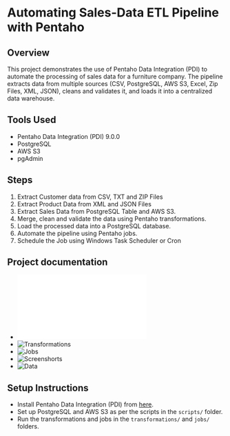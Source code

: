 # Automating Sales-Data ETL Pipeline with Pentaho

## Overview
This project demonstrates the use of Pentaho Data Integration (PDI) to automate the processing of sales data for a furniture company. The pipeline extracts data from multiple sources (CSV, PostgreSQL, AWS S3, Excel, Zip Files, XML, JSON), cleans and validates it, and loads it into a centralized data warehouse.

## Tools Used
- Pentaho Data Integration (PDI) 9.0.0
- PostgreSQL
- AWS S3
- pgAdmin

## Steps
1. Extract Customer data from CSV, TXT and ZIP Files
2. Extract Product Data from XML and JSON Files
3. Extract Sales Data from PostgreSQL Table and AWS S3.
4. Merge, clean and validate the data using Pentaho transformations.
5. Load the processed data into a PostgreSQL database.
6. Automate the pipeline using Pentaho jobs.
7. Schedule the Job using Windows Task Scheduler or Cron 

## Project documentation
- ![Project Overview](documentation/project_overview.md)
- ![Transformations](transformations)
- ![Jobs](jobs)
- ![Screenshorts](documentation/screenshots)
- ![Data](data)

## Setup Instructions
- Install Pentaho Data Integration (PDI) from [here](https://sourceforge.net/projects/pentaho/).
- Set up PostgreSQL and AWS S3 as per the scripts in the `scripts/` folder.
- Run the transformations and jobs in the `transformations/` and `jobs/` folders.

